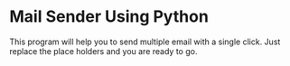 # Mail Sender Using Python

This program will help you to send multiple email with a single click.
Just replace the place holders and you are ready to go.
